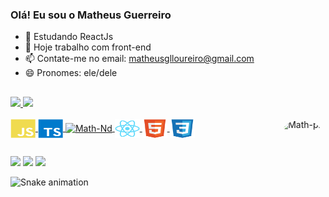 ### Olá! Eu sou o Matheus Guerreiro 

- 📖 Estudando ReactJs
- 🔭 Hoje trabalho com front-end
- 📫 Contate-me no email: matheusglloureiro@gmail.com
- 😄 Pronomes: ele/dele

##

<div>
  <a href="https://github.com/Matheus-Guerreiro">
  <img height="180em" src="https://github-readme-stats.vercel.app/api?username=Matheus-Guerreiro&show_icons=true&theme=aura_dark&include_all_commits=true&count_private=true"/>
  <img height="180em" src="https://github-readme-stats.vercel.app/api/top-langs/?username=Matheus-Guerreiro&layout=compact&langs_count=7&theme=aura_dark"/>
</div>
  
  <div style="display: inline_block"><br>
  <img align="center" alt="Math-Js" height="30" width="40" src="https://raw.githubusercontent.com/devicons/devicon/master/icons/javascript/javascript-plain.svg">
  <img align="center" alt="Math-Ts" height="30" width="40" src="https://raw.githubusercontent.com/devicons/devicon/master/icons/typescript/typescript-plain.svg">
  <img align="center" alt="Math-Nd" height="30" width="40" src="https://cdn.jsdelivr.net/gh/devicons/devicon/icons/nodejs/nodejs-original.svg">
  <img align="center" alt="Math-React" height="30" width="40" src="https://raw.githubusercontent.com/devicons/devicon/master/icons/react/react-original.svg">
  <img align="center" alt="Math-HTML" height="30" width="40" src="https://raw.githubusercontent.com/devicons/devicon/master/icons/html5/html5-original.svg">
  <img align="center" alt="Math-CSS" height="30" width="40" src="https://raw.githubusercontent.com/devicons/devicon/master/icons/css3/css3-original.svg">
  <img align="right" alt="Math-pic" height="150" style="border-radius:50px;" src="https://i.picasion.com/pic92/2e690866c8bc8c59a931de2a2eda1b4a.gif">
</div>
  
  ##
  
 <div>
  <a href="https://www.instagram.com/_matheusgl/" target="_blank"><img src="https://img.shields.io/badge/-Instagram-%23E4405F?style=for-the-badge&logo=instagram&logoColor=white" target="_blank"></a>
  <a href = "mailto:matheusglloureiro@gmail.com"><img src="https://img.shields.io/badge/-Gmail-%23333?style=for-the-badge&logo=gmail&logoColor=white" target="_blank"></a>
  <a href="[www.linkedin.com/in/matheus-guerreiro-0a545b208](https://www.linkedin.com/in/matheus-guerreiro-0a545b208/)" target="_blank"><img src="https://img.shields.io/badge/-LinkedIn-%230077B5?style=for-the-badge&logo=linkedin&logoColor=white" target="_blank"></a> 
 </div>
  
  ![Snake animation](https://github.com/Matheus-Guerreiro/Matheus-Guerreiro/blob/output/github-contribution-grid-snake.svg)
